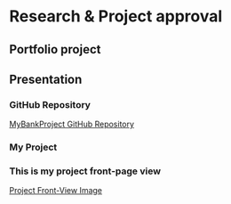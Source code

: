 # Research & Project approval
## Portfolio project
## Presentation
### GitHub Repository

[MyBankProject GitHub Repository](https://github.com/shakiru137/Research-Project-approval-Part-1-)

### My Project

### This is my project front-page view

[Project Front-View Image](https://drive.google.com/file/d/16TLfNc4rVUDKvV0Mw969l16MS_jmuAs-/view?usp=sharing)

